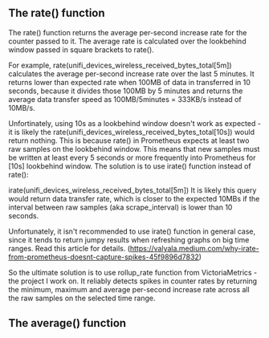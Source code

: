 ## The rate() function
The rate() function returns the average per-second increase rate for the counter passed to it. The average rate is calculated over the lookbehind window passed in square brackets to rate().

For example, rate(unifi_devices_wireless_received_bytes_total[5m]) calculates the average per-second increase rate over the last 5 minutes. It returns lower than expected rate when 100MB of data in transferred in 10 seconds, because it divides those 100MB by 5 minutes and returns the average data transfer speed as 100MB/5minutes = 333KB/s instead of 10MB/s.

Unfortinately, using 10s as a lookbehind window doesn't work as expected - it is likely the rate(unifi_devices_wireless_received_bytes_total[10s]) would return nothing. This is because rate() in Prometheus expects at least two raw samples on the lookbehind window. This means that new samples must be written at least every 5 seconds or more frequently into Prometheus for [10s] lookbehind window. The solution is to use irate() function instead of rate():

irate(unifi_devices_wireless_received_bytes_total[5m])
It is likely this query would return data transfer rate, which is closer to the expected 10MBs if the interval between raw samples (aka scrape_interval) is lower than 10 seconds.

Unfortunately, it isn't recommended to use irate() function in general case, since it tends to return jumpy results when refreshing graphs on big time ranges. Read this article for details. (https://valyala.medium.com/why-irate-from-prometheus-doesnt-capture-spikes-45f9896d7832)

So the ultimate solution is to use rollup_rate function from VictoriaMetrics - the project I work on. It reliably detects spikes in counter rates by returning the minimum, maximum and average per-second increase rate across all the raw samples on the selected time range.

## The average() function

